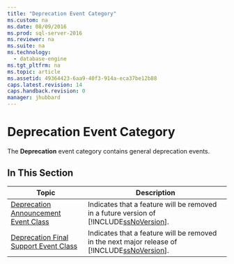 ```yaml
---
title: "Deprecation Event Category"
ms.custom: na
ms.date: 08/09/2016
ms.prod: sql-server-2016
ms.reviewer: na
ms.suite: na
ms.technology: 
  - database-engine
ms.tgt_pltfrm: na
ms.topic: article
ms.assetid: 49364423-6aa9-40f3-914a-eca37be12b88
caps.latest.revision: 14
caps.handback.revision: 0
manager: jhubbard
---
```

# Deprecation Event Category
The **Deprecation** event category contains general deprecation events.  
  
## In This Section  
  
|Topic|Description|  
|-----------|-----------------|  
|[Deprecation Announcement Event Class](../../Topics/TopicNameNotContainA/Deprecation-Announcement-Event-Class.md)|Indicates that a feature will be removed in a future version of [!INCLUDE[ssNoVersion](../../Topics/TopicNameContainA/tokens/ssNoVersion_md.md)].|  
|[Deprecation Final Support Event Class](../../Topics/TopicNameNotContainA/Deprecation-Final-Support-Event-Class.md)|Indicates that a feature will be removed in the next major release of [!INCLUDE[ssNoVersion](../../Topics/TopicNameContainA/tokens/ssNoVersion_md.md)].|
